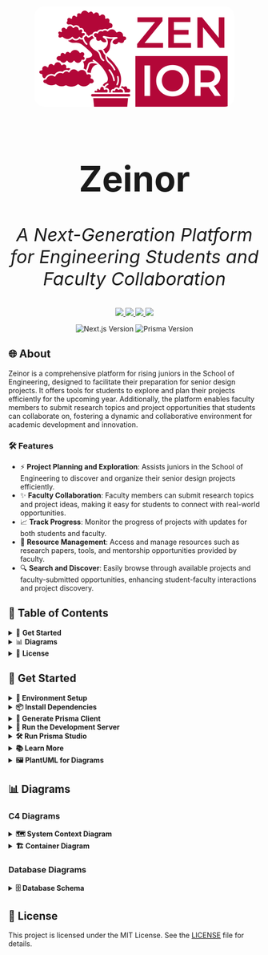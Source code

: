 <p align="center">
  <img src="./public/images/Logo.png" alt="Zeinor Logo" width="400" style="border-radius: 20px;">
</p>

<h1 align="center" style="font-size: 70px;">Zeinor</h1>

<p align="center" style="font-size: 36px;">
  <em>A Next-Generation Platform for Engineering Students and Faculty Collaboration</em>
</p>

<p align="center">
    <a href="https://github.com/CSEN-SCU/csen-174-f24-project-zenior/releases" alt="Pre-release">
        <img src="https://img.shields.io/badge/release-v0.1.0--alpha-orange" />
    </a>
    <a href="https://github.com/CSEN-SCU/csen-174-f24-project-zenior/blob/main/LICENSE" alt="License Badge">
        <img src="https://img.shields.io/github/license/CSEN-SCU/csen-174-f24-project-zenior" />
    </a>
    <a href="https://github.com/CSEN-SCU/csen-174-f24-project-zenior/commits" alt="Last Commit">
        <img src="https://img.shields.io/github/last-commit/CSEN-SCU/csen-174-f24-project-zenior" />
    </a>
    <a href="https://github.com/CSEN-SCU/csen-174-f24-project-zenior/graphs/contributors" alt="Contributors">
        <img src="https://img.shields.io/github/contributors/CSEN-SCU/csen-174-f24-project-zenior" />
    </a>
</p>

<p align="center">
    <img src="https://img.shields.io/badge/Next.js-12.0.7-blue" alt="Next.js Version"/>
    <img src="https://img.shields.io/badge/Prisma-2.0-blue" alt="Prisma Version"/>
</p>

## 🌐 About 

Zeinor is a comprehensive platform for rising juniors in the School of Engineering, designed to facilitate their preparation for senior design projects. It offers tools for students to explore and plan their projects efficiently for the upcoming year. Additionally, the platform enables faculty members to submit research topics and project opportunities that students can collaborate on, fostering a dynamic and collaborative environment for academic development and innovation.

### 🛠️ Features
- ⚡ **Project Planning and Exploration**: Assists juniors in the School of Engineering to discover and organize their senior design projects efficiently.
- ✨ **Faculty Collaboration**: Faculty members can submit research topics and project ideas, making it easy for students to connect with real-world opportunities.
- 📈 **Track Progress**: Monitor the progress of projects with updates for both students and faculty.
- 💼 **Resource Management**: Access and manage resources such as research papers, tools, and mentorship opportunities provided by faculty.
- 🔍 **Search and Discover**: Easily browse through available projects and faculty-submitted opportunities, enhancing student-faculty interactions and project discovery.

## 📑 Table of Contents
<details>
  <summary>🚀 <strong>Get Started</strong></summary>
  
  - [Environment Setup](#environment-setup)
  - [Install Dependencies](#install-dependencies)
  - [Generate Prisma Client](#generate-prisma-client)
  - [Run the Development Server](#run-the-development-server)
  - [Run Prisma Studio](#run-prisma-studio)
  - [Learn More](#learn-more)
  - [PlantUML for Diagrams](#plantuml-for-diagrams)
  
</details>

<details>
  <summary>📊 <strong>Diagrams</strong></summary>
  
  - [C4 Diagrams](#c4-diagrams)
    - [System Context Diagram](#system-context-diagram)
    - [Container Diagram](#container-diagram)
  - [Database Diagrams](#database-diagrams)
    - [Database Schema](#database-schema)
  
</details>

<details>
  <summary>📜 <strong>License</strong></summary>
  
  - [License](#license)
  
</details>

## 🚀 Get Started

<details>
  <summary><strong>🔧 Environment Setup</strong></summary>

  Get the `.env` file from the project Google Drive and place it in the root of the project (next to `package.json`).

</details>

<details>
  <summary><strong>📦 Install Dependencies</strong></summary>

  npm install

</details>

<details>
  <summary><strong>🔄 Generate Prisma Client</strong></summary>

  npx prisma generate

</details>

<details>
  <summary><strong>🚀 Run the Development Server</strong></summary>

  npm run dev

  Open [http://localhost:3000](http://localhost:3000) with your browser to see the result.

</details>

<details>
  <summary><strong>🛠️ Run Prisma Studio</strong></summary>

  (Optional) Run Prisma Studio to visually work with the database:
  npx prisma studio

</details>

<details>
  <summary><strong>📚 Learn More</strong></summary>

  To learn more about the technology used in this project, take a look at the following resources:

  - [Next.js Documentation](https://nextjs.org/docs) - Learn about Next.js features and API.
  - [Learn Next.js](https://nextjs.org/learn) - An interactive Next.js tutorial.
  - [React Docs](https://react.dev/) - React documentation with examples and references.
  - [Tailwind CSS Documentation](https://tailwindcss.com/docs) - Learn how to use Tailwind utility classes.
  - [Prisma Documentation](https://www.prisma.io/docs/orm) - Learn about Prisma ORM.
  - [Shadcn/ui Documentation](https://ui.shadcn.com/docs) - Learn about Shadcn/ui components and examples.

</details>

<details>
  <summary><strong>🖼️ PlantUML for Diagrams</strong></summary>

  The "diagrams" folder will be to hold diagrams that may change over time. Check out [PlantUML](https://plantuml.com/).  
  You can generate the images directly with the VS Code extension called "PlantUML." Go to settings and find Plantuml: Server and make sure it is set to "https://www.plantuml.com/plantuml",
  also ensure that **PlantUML: Render** is set to **PlantUML Server**. To do this, go to settings, search for **PlantUML: Render**, and choose **PlantUML Server** from the dropdown.
  You need also need **Java** installed on your system for PlantUML to work. 

  To preview a diagram, use the command palette (`Ctrl + Shift + P` or `Cmd + Shift + P` on Mac), type **"PlantUML: Preview Current Diagram"**, and select it.  
  To save a diagram as an image, use **"PlantUML: Save Current Diagram As..."** and choose the image format you prefer.

  Here, to ensure all generated diagrams are saved in the correct location, set **PlantUML: Export Out Dir** in VS Code settings to `./diagrams/images`. This will automatically save all exported images to the `diagrams/images` folder, keeping them organized.

  Optional, but to set the Diagrams Root, go to settings, search for **PlantUML: Diagrams Root**, and set it to the folder where you store your diagrams (e.g., `./diagrams`).

  To create C4 model diagrams, you can use the [C4-PlantUML library](https://github.com/plantuml-stdlib/C4-PlantUML). Clone or download the repository, and include it in your diagram with `!includeC4_Container.puml` to access the C4 elements. In this repository, we use the always up-to-date version of the C4-PlantUML library directly from GitHub. To use it in your PlantUML diagrams, simply include the following line at the top of your `.puml` file: `!include https://raw.githubusercontent.com/plantuml-stdlib/C4-PlantUML/master/C4_Container.puml`. This ensures that you always have the latest version of the library without needing to manage any files locally.

</details>

## 📊 Diagrams

### C4 Diagrams

<details>
  <summary><strong>🗺️ System Context Diagram</strong></summary>

  ![System Context Diagram](diagrams/images/systemcontext/systemcontext.png)
  *The system context diagram provides a high-level view of the components and their interactions within Zeinor.*

</details>

<details>
  <summary><strong>🏗️ Container Diagram</strong></summary>

  ![Container Diagram](diagrams/images/containerdiagram/containerdiagram.png)
  *This diagram shows the container-level view of the Zeinor application.*

</details>

### Database Diagrams

<details>
  <summary><strong>🗄️ Database Schema</strong></summary>

  ![Database Schema](diagrams/images/schema/schema.png)
  *The database schema diagram illustrates the structure of the SQL database used by Zeinor.*

</details>

## 📜 License

This project is licensed under the MIT License. See the [LICENSE](./LICENSE) file for details.


